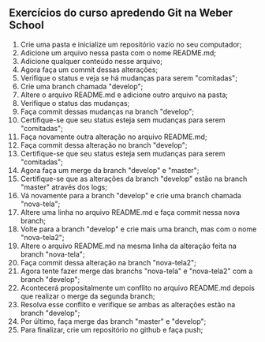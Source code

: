## Exercícios do curso apredendo Git na Weber School

1. Crie uma pasta e inicialize um repositório vazio no seu computador;
2. Adicione um arquivo nessa pasta com o nome README.md;
3. Adicione qualquer conteúdo nesse arquivo;
4. Agora faça um commit dessas alterações;
5. Verifique o status e veja se há mudanças para serem "comitadas";
6. Crie uma branch chamada "develop";
7. Altere o arquivo README.md e adicione outro arquivo na pasta;
8. Verifique o status das mudanças;
9. Faça commit dessas mudanças na branch "develop";
10. Certifique-se que seu status esteja sem mudanças para serem "comitadas";
11. Faça novamente outra alteração no arquivo README.md;
12. Faça commit dessa alteração no branch "develop";
13. Certifique-se que seu status esteja sem mudanças para serem "comitadas";
14. Agora faça um merge da branch "develop" e "master";
15. Certifique-se que as alterações da branch "develop" estão na branch "master" através dos logs;
16. Vá novamente para a branch "develop" e crie uma branch chamada "nova-tela";
17. Altere uma linha no arquivo README.md e faça commit nessa nova branch;
18. Volte para a branch "develop" e crie mais uma branch, mas com o nome "nova-tela2";
19. Altere o arquivo README.md na mesma linha da alteração feita na branch "nova-tela";
20. Faça commit dessa alteração na branch "nova-tela2";
21. Agora tente fazer merge das branchs "nova-tela" e "nova-tela2" com a branch "develop";
22. Acontecerá propositalmente um conflito no arquivo README.md depois que realizar o merge da segunda branch;
23. Resolva esse conflito e verifique se ambas as alterações estão na branch "develop";
24. Por último, faça merge das branch "master" e "develop";
25. Para finalizar, crie um repositório no github e faça push;